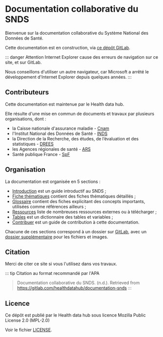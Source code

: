 # Documentation collaborative du SNDS
<!-- SPDX-License-Identifier: MPL-2.0 -->

Bienvenue sur la documentation collaborative du Système National des Données de Santé.

Cette documentation est en construction, via [ce dépôt GitLab](https://gitlab.com/healthdatahub/documentation-snds).

::: danger Attention
Internet Explorer cause des erreurs de navigation sur ce site, et sur GitLab. 

Nous conseillons d'utiliser un autre navigateur, car Microsoft a arrêté le développement d'Internet Explorer depuis quelques années.
:::

## Contributeurs 

Cette documentation est maintenue par le Health data hub.

Elle résulte d'une mise en commun de documents et travaux par plusieurs organisations, dont :
- la Caisse nationale d'assurance maladie - [Cnam](https://www.ameli.fr/)
- l'Institut National des Données de Santé - [INDS](https://www.indsante.fr/)
- la Direction de la Recherche, des études, de l’évaluation et des statistiques - 
[DREES](https://drees.solidarites-sante.gouv.fr/etudes-et-statistiques/la-drees/)
- les Agences régionales de santé - [ARS](https://www.ars.sante.fr/)
- Santé publique France - [SpF](https://www.santepubliquefrance.fr/)


## Organisation

La documentation est organisée en 5 sections :
- [Introduction](introduction/README.md) est un guide introductif au SNDS ;
- [Fiche thématiques](fiches/README.md) contient des fiches thématiques détaillés ;
- [Glossaire](glossaire/README.md) contient des fiches explicitant des concepts importants, utilisées comme références ailleurs ;
- [Ressources](ressources/README.md) liste de nombreuses ressources externes ou à télécharger ;
- [Tables](tables/README.md) est un dictionnaire des tables et variables ;
- [Contribuer](contribuer/README.md) est un guide de contribution à cette documentation.

Chacune de ces sections correspond à un dossier sur [GitLab](https://gitlab.com/healthdatahub/documentation-snds), avec un [dossier supplémentaire](https://gitlab.com/healthdatahub/documentation-snds/files) pour les fichiers et images.

## Citation

Merci de citer ce site si vous l'utilisez dans vos travaux.

::: tip Citation au format recommandé par l'APA
> Documentation collaborative du SNDS. (n.d.). Retrieved from https://gitlab.com/healthdatahub/documentation-snds 
:::

## Licence

Ce dépôt est publié par le Health data hub sous 
licence Mozilla Public License 2.0 (MPL-2.0)

Voir le fichier [LICENSE](https://gitlab.com/healthdatahub/documentation-snds/blob/master/LICENSE).
